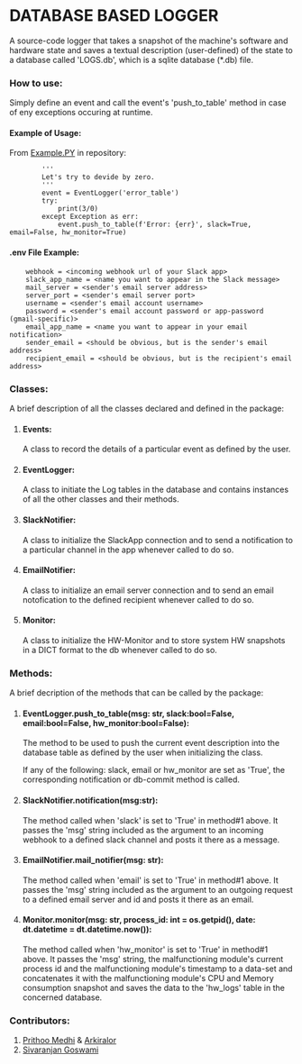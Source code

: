 # DATABASE BASED LOGGER

<p>
A source-code logger that takes a snapshot of the machine's software and hardware state and saves
a textual description (user-defined) of the state to a database called 'LOGS.db', which is a 
sqlite database (*.db) file.
</p>

### How to use:
<p>
Simply define an event and call the event's 'push_to_table' method in case of eny exceptions occuring at runtime.
</p>

#### Example of Usage:

From [Example.PY](https://github.com/Arkiralor/DatabaseLoggerSQL/blob/main/example.py) in repository:


            '''
            Let's try to devide by zero.
            '''
            event = EventLogger('error_table')
            try:
                print(3/0)
            except Exception as err:
                event.push_to_table(f'Error: {err}', slack=True, email=False, hw_monitor=True)

#### .env File Example:

        webhook = <incoming webhook url of your Slack app> 
        slack_app_name = <name you want to appear in the Slack message>
        mail_server = <sender's email server address>
        server_port = <sender's email server port>
        username = <sender's email account username>
        password = <sender's email account password or app-password (gmail-specific)>
        email_app_name = <name you want to appear in your email notification>
        sender_email = <should be obvious, but is the sender's email address>
        recipient_email = <should be obvious, but is the recipient's email address>

### Classes:
<p>
A brief description of all the classes declared and defined in the package:
</p>

1. #### Events:
    
    A class to record the details of a particular event as defined by the user.
2. #### EventLogger:
    
    A class to initiate the Log tables in the database and contains instances of all the other classes and their methods.
3. #### SlackNotifier:
    
    A class to initialize the SlackApp connection and to send a notification to a particular channel in the app whenever called to do so.
4. #### EmailNotifier:
    
    A class to initialize an email server connection and to send an email notofication to the defined recipient whenever called to do so.
5. #### Monitor:
    
    A class to initialize the HW-Monitor and to store system HW snapshots in a DICT format to the db whenever called to do so.

### Methods:
<p>
A brief decription of the methods that can be called by the package:
</p>

1. #### EventLogger.push_to_table(msg: str, slack:bool=False, email:bool=False,  hw_monitor:bool=False):
    
    <p>
    The method to be used to push the current event description into the database table as defined by the user when initializing the class.

    If any of the following: slack, email or hw_monitor are set as 'True', the corresponding notification or db-commit method is called. </p>
2. #### SlackNotifier.notification(msg:str):
    
    <p>
    The method called when 'slack' is set to 'True' in method#1 above. It passes the 'msg' string included as the argument to an incoming webhook to a defined slack channel and posts it there as a message. </p>
3. #### EmailNotifier.mail_notifier(msg: str):
    
    <p>
    The method called when 'email' is set to 'True' in method#1 above. It passes the 'msg' string included as the argument to an outgoing request to a defined email server and id and posts it there as an email. </p>
4. #### Monitor.monitor(msg: str, process_id: int = os.getpid(), date: dt.datetime = dt.datetime.now()):
    
    <p>
    The method called when 'hw_monitor' is set to 'True' in method#1 above. It passes the 'msg' string, the malfunctioning module's current process id and the malfunctioning module's timestamp to a data-set and concatenates it with the malfunctioning module's CPU and Memory consumption snapshot and saves the data to the 'hw_logs' table in the concerned database. </p>

### Contributors:

1. [Prithoo Medhi](https://github.com/Prithoo-Medhi) & [Arkiralor](https://github.com/Arkiralor)
2. [Sivaranjan Goswami](https://github.com/sivgos)